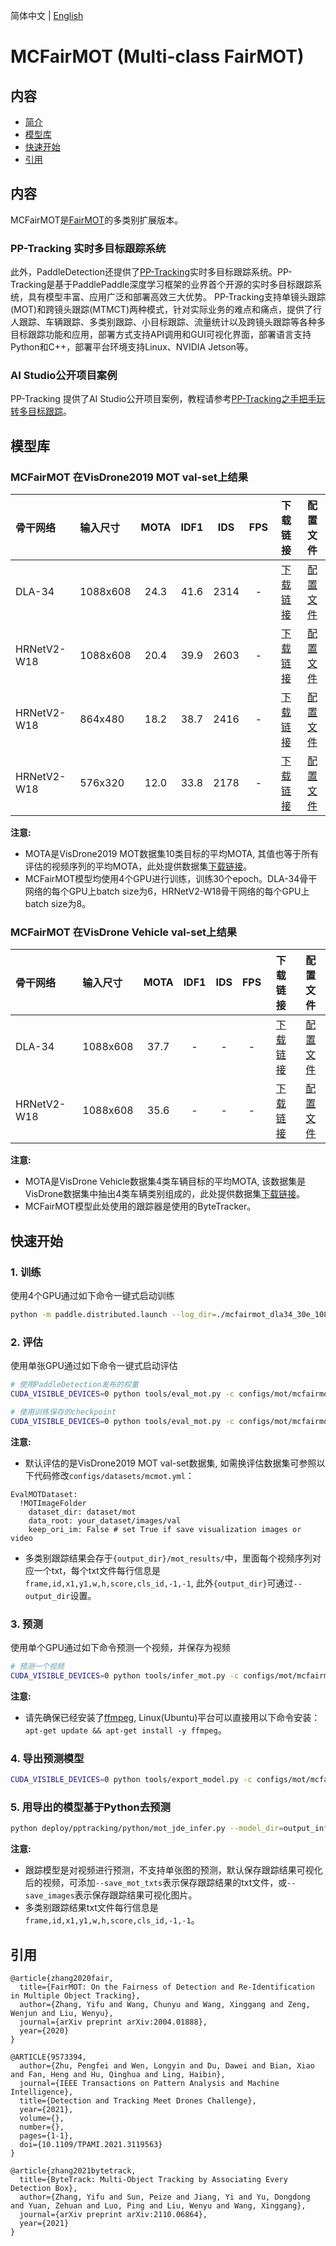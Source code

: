简体中文 | [English](README.md)

# MCFairMOT (Multi-class FairMOT)

## 内容
- [简介](#简介)
- [模型库](#模型库)
- [快速开始](#快速开始)
- [引用](#引用)

## 内容

MCFairMOT是[FairMOT](https://arxiv.org/abs/2004.01888)的多类别扩展版本。

### PP-Tracking 实时多目标跟踪系统
此外，PaddleDetection还提供了[PP-Tracking](../../../deploy/pptracking/README.md)实时多目标跟踪系统。PP-Tracking是基于PaddlePaddle深度学习框架的业界首个开源的实时多目标跟踪系统，具有模型丰富、应用广泛和部署高效三大优势。
PP-Tracking支持单镜头跟踪(MOT)和跨镜头跟踪(MTMCT)两种模式，针对实际业务的难点和痛点，提供了行人跟踪、车辆跟踪、多类别跟踪、小目标跟踪、流量统计以及跨镜头跟踪等各种多目标跟踪功能和应用，部署方式支持API调用和GUI可视化界面，部署语言支持Python和C++，部署平台环境支持Linux、NVIDIA Jetson等。

### AI Studio公开项目案例
PP-Tracking 提供了AI Studio公开项目案例，教程请参考[PP-Tracking之手把手玩转多目标跟踪](https://aistudio.baidu.com/aistudio/projectdetail/3022582)。

## 模型库

### MCFairMOT 在VisDrone2019 MOT val-set上结果
|    骨干网络      |  输入尺寸 |  MOTA  |  IDF1  |  IDS   |   FPS   |  下载链接 | 配置文件 |
| :--------------| :------- | :----: | :----: | :---:  | :------: | :----: |:----: |
| DLA-34         | 1088x608 |  24.3  |  41.6  |  2314  |    -     |[下载链接](https://paddledet.bj.bcebos.com/models/mot/mcfairmot_dla34_30e_1088x608_visdrone.pdparams) | [配置文件](./mcfairmot_dla34_30e_1088x608_visdrone.yml) |
| HRNetV2-W18    | 1088x608 |  20.4  |  39.9  |  2603  |    -     |[下载链接](https://paddledet.bj.bcebos.com/models/mot/mcfairmot_hrnetv2_w18_dlafpn_30e_1088x608_visdrone.pdparams) | [配置文件](./mcfairmot_hrnetv2_w18_dlafpn_30e_1088x608_visdrone.yml) |
| HRNetV2-W18    | 864x480 |  18.2  |  38.7  |  2416  |    -     |[下载链接](https://paddledet.bj.bcebos.com/models/mot/mcfairmot_hrnetv2_w18_dlafpn_30e_864x480_visdrone.pdparams) | [配置文件](./mcfairmot_hrnetv2_w18_dlafpn_30e_864x480_visdrone.yml) |
| HRNetV2-W18    | 576x320 |  12.0  |  33.8  |  2178  |    -     |[下载链接](https://paddledet.bj.bcebos.com/models/mot/mcfairmot_hrnetv2_w18_dlafpn_30e_576x320_visdrone.pdparams) | [配置文件](./mcfairmot_hrnetv2_w18_dlafpn_30e_576x320_visdrone.yml) |

**注意:**
 - MOTA是VisDrone2019 MOT数据集10类目标的平均MOTA, 其值也等于所有评估的视频序列的平均MOTA，此处提供数据集[下载链接](https://bj.bcebos.com/v1/paddledet/data/mot/visdrone_mcmot.zip)。
 - MCFairMOT模型均使用4个GPU进行训练，训练30个epoch。DLA-34骨干网络的每个GPU上batch size为6，HRNetV2-W18骨干网络的每个GPU上batch size为8。

### MCFairMOT 在VisDrone Vehicle val-set上结果
|    骨干网络      |  输入尺寸 |  MOTA  |  IDF1  |  IDS   |   FPS   |  下载链接 | 配置文件 |
| :--------------| :------- | :----: | :----: | :---:  | :------: | :----: |:----: |
| DLA-34         | 1088x608 |  37.7  |  -  |  -  |    -     |[下载链接](https://paddledet.bj.bcebos.com/models/mot/mcfairmot_dla34_30e_1088x608_visdrone_vehicle_bytetracker.pdparams) | [配置文件](./mcfairmot_dla34_30e_1088x608_visdrone_vehicle_bytetracker.yml) |
| HRNetV2-W18    | 1088x608 |  35.6  |  -  |  -  |    -     |[下载链接](https://paddledet.bj.bcebos.com/models/mot/mcfairmot_hrnetv2_w18_dlafpn_30e_1088x608_visdrone_vehicle_bytetracker.pdparams) | [配置文件](./mcfairmot_hrnetv2_w18_dlafpn_30e_1088x608_visdrone_vehicle_bytetracker.yml) |

**注意:**
 - MOTA是VisDrone Vehicle数据集4类车辆目标的平均MOTA, 该数据集是VisDrone数据集中抽出4类车辆类别组成的，此处提供数据集[下载链接](https://bj.bcebos.com/v1/paddledet/data/mot/visdrone_mcmot_vehicle.zip)。
 - MCFairMOT模型此处使用的跟踪器是使用的ByteTracker。

## 快速开始

### 1. 训练
使用4个GPU通过如下命令一键式启动训练
```bash
python -m paddle.distributed.launch --log_dir=./mcfairmot_dla34_30e_1088x608_visdrone/ --gpus 0,1,2,3 tools/train.py -c configs/mot/mcfairmot/mcfairmot_dla34_30e_1088x608_visdrone.yml
```

### 2. 评估
使用单张GPU通过如下命令一键式启动评估
```bash
# 使用PaddleDetection发布的权重
CUDA_VISIBLE_DEVICES=0 python tools/eval_mot.py -c configs/mot/mcfairmot/mcfairmot_dla34_30e_1088x608_visdrone.yml -o weights=https://paddledet.bj.bcebos.com/models/mot/mcfairmot_dla34_30e_1088x608_visdrone.pdparams

# 使用训练保存的checkpoint
CUDA_VISIBLE_DEVICES=0 python tools/eval_mot.py -c configs/mot/mcfairmot/mcfairmot_dla34_30e_1088x608_visdrone.yml -o weights=output/mcfairmot_dla34_30e_1088x608_visdrone/model_final.pdparams
```
**注意:**
 - 默认评估的是VisDrone2019 MOT val-set数据集, 如需换评估数据集可参照以下代码修改`configs/datasets/mcmot.yml`：
  ```
  EvalMOTDataset:
    !MOTImageFolder
      dataset_dir: dataset/mot
      data_root: your_dataset/images/val
      keep_ori_im: False # set True if save visualization images or video
  ```
 - 多类别跟踪结果会存于`{output_dir}/mot_results/`中，里面每个视频序列对应一个txt，每个txt文件每行信息是`frame,id,x1,y1,w,h,score,cls_id,-1,-1`, 此外`{output_dir}`可通过`--output_dir`设置。

### 3. 预测
使用单个GPU通过如下命令预测一个视频，并保存为视频
```bash
# 预测一个视频
CUDA_VISIBLE_DEVICES=0 python tools/infer_mot.py -c configs/mot/mcfairmot/mcfairmot_dla34_30e_1088x608_visdrone.yml -o weights=https://paddledet.bj.bcebos.com/models/mot/mcfairmot_dla34_30e_1088x608_visdrone.pdparams --video_file={your video name}.mp4  --save_videos
```
**注意:**
 - 请先确保已经安装了[ffmpeg](https://ffmpeg.org/ffmpeg.html), Linux(Ubuntu)平台可以直接用以下命令安装：`apt-get update && apt-get install -y ffmpeg`。

### 4. 导出预测模型
```bash
CUDA_VISIBLE_DEVICES=0 python tools/export_model.py -c configs/mot/mcfairmot/mcfairmot_dla34_30e_1088x608_visdrone.yml -o weights=https://paddledet.bj.bcebos.com/models/mot/mcfairmot_dla34_30e_1088x608_visdrone.pdparams
```

### 5. 用导出的模型基于Python去预测
```bash
python deploy/pptracking/python/mot_jde_infer.py --model_dir=output_inference/mcfairmot_dla34_30e_1088x608_visdrone --video_file={your video name}.mp4 --device=GPU --save_mot_txts
```
**注意:**
 - 跟踪模型是对视频进行预测，不支持单张图的预测，默认保存跟踪结果可视化后的视频，可添加`--save_mot_txts`表示保存跟踪结果的txt文件，或`--save_images`表示保存跟踪结果可视化图片。
 - 多类别跟踪结果txt文件每行信息是`frame,id,x1,y1,w,h,score,cls_id,-1,-1`。


## 引用
```
@article{zhang2020fair,
  title={FairMOT: On the Fairness of Detection and Re-Identification in Multiple Object Tracking},
  author={Zhang, Yifu and Wang, Chunyu and Wang, Xinggang and Zeng, Wenjun and Liu, Wenyu},
  journal={arXiv preprint arXiv:2004.01888},
  year={2020}
}

@ARTICLE{9573394,
  author={Zhu, Pengfei and Wen, Longyin and Du, Dawei and Bian, Xiao and Fan, Heng and Hu, Qinghua and Ling, Haibin},
  journal={IEEE Transactions on Pattern Analysis and Machine Intelligence}, 
  title={Detection and Tracking Meet Drones Challenge}, 
  year={2021},
  volume={},
  number={},
  pages={1-1},
  doi={10.1109/TPAMI.2021.3119563}
}

@article{zhang2021bytetrack,
  title={ByteTrack: Multi-Object Tracking by Associating Every Detection Box},
  author={Zhang, Yifu and Sun, Peize and Jiang, Yi and Yu, Dongdong and Yuan, Zehuan and Luo, Ping and Liu, Wenyu and Wang, Xinggang},
  journal={arXiv preprint arXiv:2110.06864},
  year={2021}
}
```
